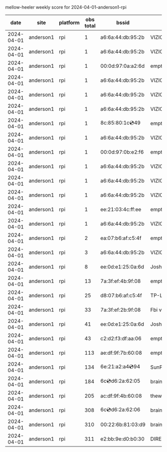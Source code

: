 mellow-heeler weekly score for 2024-04-01-anderson1-rpi

|date|site|platform|obs total|bssid|ssid|lat|lng|
|--|--|--|--|--|--|--|--|
|2024-04-01|anderson1|rpi|1|a6:6a:44:db:95:2b|VIZIOCastAudio9158|0|0|
|2024-04-01|anderson1|rpi|1|a6:6a:44:db:95:2b|VIZIOCastAudio2703|0|0|
|2024-04-01|anderson1|rpi|1|00:0d:97:0a:a2:6d|empty_ssid|0|0|
|2024-04-01|anderson1|rpi|1|a6:6a:44:db:95:2b|VIZIOCastAudio2823|0|0|
|2024-04-01|anderson1|rpi|1|a6:6a:44:db:95:2b|VIZIOCastAudio2809|0|0|
|2024-04-01|anderson1|rpi|1|a6:6a:44:db:95:2b|VIZIOCastAudio6294|0|0|
|2024-04-01|anderson1|rpi|1|8c:85:80:1c:cd:49|empty_ssid|0|0|
|2024-04-01|anderson1|rpi|1|a6:6a:44:db:95:2b|VIZIOCastAudio6689|0|0|
|2024-04-01|anderson1|rpi|1|00:0d:97:0b:e2:f6|empty_ssid|0|0|
|2024-04-01|anderson1|rpi|1|a6:6a:44:db:95:2b|VIZIOCastAudio1294|0|0|
|2024-04-01|anderson1|rpi|1|a6:6a:44:db:95:2b|VIZIOCastAudio7594|0|0|
|2024-04-01|anderson1|rpi|1|a6:6a:44:db:95:2b|VIZIOCastAudio8050|0|0|
|2024-04-01|anderson1|rpi|1|ee:21:03:4c:ff:ee|empty_ssid|0|0|
|2024-04-01|anderson1|rpi|1|a6:6a:44:db:95:2b|VIZIOCastAudio3488|0|0|
|2024-04-01|anderson1|rpi|2|ea:07:b6:af:c5:4f|empty_ssid|0|0|
|2024-04-01|anderson1|rpi|3|a6:6a:44:db:95:2b|VIZIOCastAudio1663|0|0|
|2024-04-01|anderson1|rpi|8|ee:0d:e1:25:0a:6d|JoshLily|0|0|
|2024-04-01|anderson1|rpi|13|7a:3f:ef:4b:9f:08|empty_ssid|0|0|
|2024-04-01|anderson1|rpi|25|d8:07:b6:af:c5:4f|TP-Link_C54F|0|0|
|2024-04-01|anderson1|rpi|33|7a:3f:ef:2b:9f:08|Fbi van 13|0|0|
|2024-04-01|anderson1|rpi|41|ee:0d:e1:25:0a:6d|JoshLily|0|0|
|2024-04-01|anderson1|rpi|43|c2:d2:f3:df:aa:06|empty_ssid|0|0|
|2024-04-01|anderson1|rpi|113|ae:df:9f:7b:60:08|empty_ssid|0|0|
|2024-04-01|anderson1|rpi|134|6e:21:a2:a4:cd:94|SunPower21450|0|0|
|2024-04-01|anderson1|rpi|184|6c:cd:d6:2a:62:05|braingang2_5GEXT|0|0|
|2024-04-01|anderson1|rpi|205|ac:df:9f:4b:60:08|theweef|0|0|
|2024-04-01|anderson1|rpi|308|6c:cd:d6:2a:62:06|braingang2_2GEXT|0|0|
|2024-04-01|anderson1|rpi|310|00:22:6b:81:03:d9|braingang2|0|0|
|2024-04-01|anderson1|rpi|311|e2:bb:9e:d0:b0:30|DIRECT-9ED03030|0|0|
